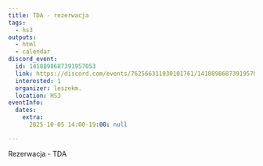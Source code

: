 ```yaml
---
title: TDA - rezerwacja
tags:
  - hs3
outputs:
  - html
  - calendar
discord_event:
  id: 1418898687391957053
  link: https://discord.com/events/762566311930101761/1418898687391957053
  interested: 1
  organizer: leszekm.
  location: HS3
eventInfo:
  dates:
    extra:
      2025-10-05 14:00-19:00: null

---
```


Rezerwacja - TDA
